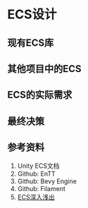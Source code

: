 # ECS设计

## 现有ECS库

## 其他项目中的ECS

## ECS的实际需求

## 最终决策

## 参考资料

1. Unity ECS文档
1. Github: EnTT
1. Github: Bevy Engine
1. Github: Filament
1. [ECS深入浅出](https://skypjack.github.io/2019-02-14-ecs-baf-part-1)
